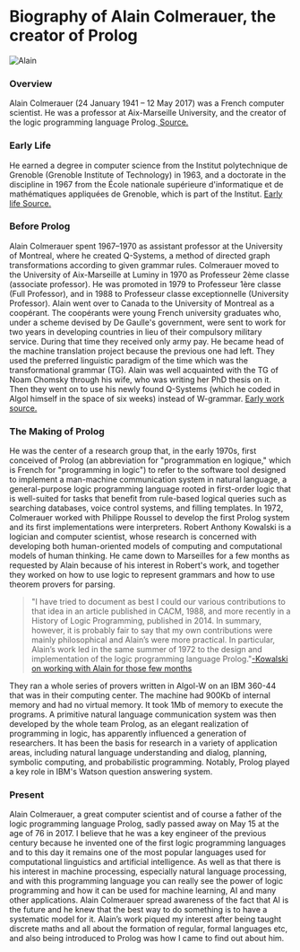 # Biography of Alain Colmerauer, the creator of Prolog
![Alain](https://cacm.acm.org/system/assets/0002/7405/052217_Association_for_Logic_Programming_Colmerauer.large.jpeg?1495462701&1495462700)
### Overview
Alain Colmerauer (24 January 1941 – 12 May 2017) was a French computer scientist. He was a professor at Aix-Marseille University, and the creator of the logic programming language Prolog.[ Source.](https://en.wikipedia.org/wiki/Alain_Colmerauer)
### Early Life
He earned a degree in computer science from the Institut polytechnique de Grenoble (Grenoble Institute of Technology) in 1963, and a doctorate in the discipline in 1967 from the École nationale supérieure d'informatique et de mathématiques appliquées de Grenoble, which is part of the Institut. [Early life Source.](https://en.wikipedia.org/wiki/Alain_Colmerauer)
### Before Prolog
Alain Colmerauer spent 1967–1970 as assistant professor at the University of Montreal, where he created Q-Systems, a method of directed graph transformations according to given grammar rules. Colmerauer moved to the University of Aix-Marseille at Luminy in 1970 as Professeur 2ème classe (associate professor). He was promoted in 1979 to Professeur 1ère classe (Full Professor), and in 1988 to Professeur classe exceptionnelle (University Professor). 
Alain went over to Canada to the University of Montreal as a coopérant. The coopérants were young French university graduates who, under a scheme devised by De Gaulle's government, were sent to work for two years in developing countries in lieu of their compulsory military service. During that time they received only army pay. He became head of the machine translation project because the previous one had left. They used the preferred linguistic paradigm of the time which was the transformational grammar (TG). Alain was well acquainted with the TG of Noam Chomsky through his wife, who was writing her PhD thesis on it. Then they went on to use his newly found Q-Systems (which he coded in Algol himself in the space of six weeks) instead of W-grammar.
[ Early work source.](http://unprofessionaltranslation.blogspot.com/2017/06/alain-colmerauer-machine-translation.html)
### The Making of Prolog
He was the center of a research group that, in the early 1970s, first conceived of Prolog (an abbreviation for "programmation en logique," which is French for "programming in logic") to refer to the software tool designed to implement a man-machine communication system in natural language, a general-purpose logic programming language rooted in first-order logic that is well-suited for tasks that benefit from rule-based logical queries such as searching databases, voice control systems, and filling templates.
In 1972, Colmerauer worked with Philippe Roussel to develop the first Prolog system and its first implementations were interpreters.
Robert Anthony Kowalski is a logician and computer scientist, whose research is concerned with developing both human-oriented models of computing and computational models of human thinking. He came down to Marseilles for a few months as requested by Alain because of his interest in Robert's work, and together they worked on how to use logic to represent grammars and how to use theorem provers for parsing.
>"I have tried to document as best I could our various contributions to that idea in an article published in CACM, 1988, and more recently in a History of Logic Programming, published in 2014. In summary, however, it is probably fair to say that my own contributions were mainly philosophical and Alain’s were more practical. In particular, Alain’s work led in the same summer of 1972 to the design and implementation of the logic programming language Prolog."[-Kowalski on working with Alain for those few months](https://www.doc.ic.ac.uk/~rak/history.html)

They ran a whole series of provers written in Algol-W on an IBM 360-44 that was in their computing center. The machine had 900Kb of internal memory and had no virtual memory. It took 1Mb of memory to execute the programs.
A primitive natural language communication system was then developed by the whole team
Prolog, as an elegant realization of programming in logic, has apparently influenced a generation of researchers. It has been the basis for research in a variety of application areas, including natural language understanding and dialog, planning, symbolic computing, and probabilistic programming. Notably, Prolog played a key role in IBM's Watson question answering system.
### Present
Alain Colmerauer, a great computer scientist and of course a father of the logic programming language Prolog, sadly passed away on May 15 at the age of 76 in 2017. I believe that he was a key engineer of the previous century because he invented one of the first logic programming languages and to this day it remains one of the most popular languages used for computational linguistics and artificial intelligence. As well as that there is his interest in machine processing, especially natural language processing, and with this programming language you can really see the power of logic programming and how it can be used for machine learning, AI and many other applications. Alain Colmerauer spread awareness of the fact that AI is the future and he knew that the best way to do something is to have a systematic model for it.
Alain’s work piqued my interest after being taught discrete maths and all about the formation of regular, formal languages etc, and also being introduced to Prolog was how I came to find out about him.


